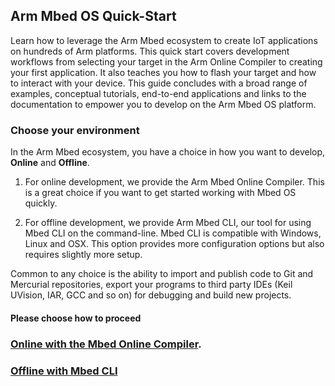 <h2 id="quick-start">Arm Mbed OS Quick-Start</h2>

Learn how to leverage the Arm Mbed ecosystem to create IoT applications on hundreds of Arm platforms. This quick start covers development workflows from selecting your target in the Arm Online Compiler to creating your first application. It also teaches you how to flash your target and how to interact with your device. This guide concludes with a broad range of examples, conceptual tutorials, end-to-end applications and links to the documentation to empower you to develop on the Arm Mbed OS platform.

<h3 id="choose-environment">Choose your environment</h3>

In the Arm Mbed ecosystem, you have a choice in how you want to develop, **Online** and **Offline**.

1) For online development, we provide the Arm Mbed Online Compiler. This is a great choice if you want to get started working with Mbed OS quickly.

2) For offline development, we provide Arm Mbed CLI, our tool for using Mbed CLI on the command-line. Mbed CLI is compatible with Windows, Linux and OSX. This option provides more configuration options but also requires slightly more setup.

Common to any choice is the ability to import and publish code to Git and Mercurial repositories, export your programs to third party IDEs (Keil UVision, IAR, GCC and so on) for debugging and build new projects.

#### Please choose how to proceed

### [Online with the Mbed Online Compiler](quick-start-online.html). 
### [Offline with Mbed CLI](quick-start-offline.html) 
